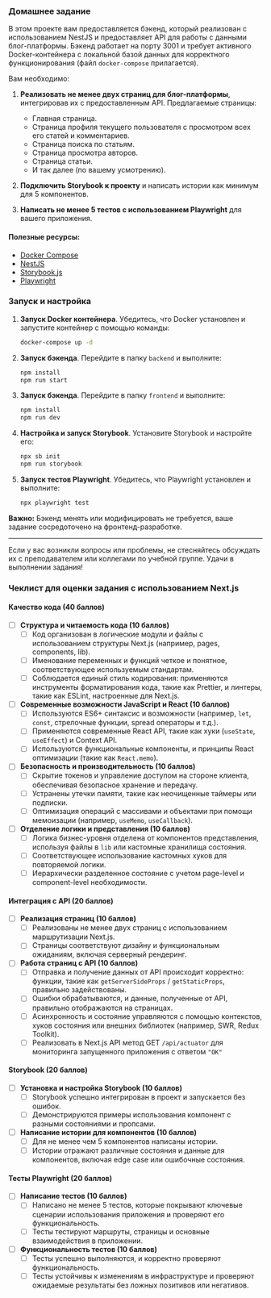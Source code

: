 ### Домашнее задание

В этом проекте вам предоставляется бэкенд, который реализован с использованием NestJS и предоставляет API для работы с данными блог-платформы. Бэкенд работает на порту 3001 и требует активного Docker-контейнера с локальной базой данных для корректного функционирования (файл `docker-compose` прилагается).

Вам необходимо:

1. **Реализовать не менее двух страниц для блог-платформы**, интегрировав их с предоставленным API. Предлагаемые страницы:
    - Главная страница.
    - Страница профиля текущего пользователя с просмотром всех его статей и комментариев.
    - Страница поиска по статьям.
    - Страница просмотра авторов.
    - Страница статьи.
    - И так далее (по вашему усмотрению).

2. **Подключить Storybook к проекту** и написать истории как минимум для 5 компонентов.

3. **Написать не менее 5 тестов с использованием Playwright** для вашего приложения.

#### Полезные ресурсы:

- [Docker Compose](https://docs.docker.com/compose/)
- [NestJS](https://nestjs.com/)
- [Storybook.js](https://storybook.js.org/)
- [Playwright](https://playwright.dev/)


### Запуск и настройка

1. **Запуск Docker контейнера**. Убедитесь, что Docker установлен и запустите контейнер с помощью команды:
   ```bash
   docker-compose up -d
   ```

2. **Запуск бэкенда**. Перейдите в папку `backend` и выполните:
   ```bash
   npm install
   npm run start
   ```

3. **Запуск бэкенда**. Перейдите в папку `frontend` и выполните:
   ```bash
   npm install
   npm run dev
   ```

4. **Настройка и запуск Storybook**. Установите Storybook и настройте его:
   ```bash
   npx sb init
   npm run storybook
   ```

5. **Запуск тестов Playwright**. Убедитесь, что Playwright установлен и выполните:
   ```bash
   npx playwright test
   ```

**Важно:** Бэкенд менять или модифицировать не требуется, ваше задание сосредоточено на фронтенд-разработке.

--- 

Если у вас возникли вопросы или проблемы, не стесняйтесь обсуждать их с преподавателем или коллегами по учебной группе. Удачи в выполнении задания!


### Чеклист для оценки задания с использованием Next.js

#### Качество кода (40 баллов)

- [ ] **Структура и читаемость кода (10 баллов)**
    - [ ] Код организован в логические модули и файлы с использованием структуры Next.js (например, pages, components, lib).
    - [ ] Именование переменных и функций четкое и понятное, соответствующее используемым стандартам.
    - [ ] Соблюдается единый стиль кодирования: применяются инструменты форматирования кода, такие как Prettier, и линтеры, такие как ESLint, настроенные для Next.js.

- [ ] **Современные возможности JavaScript и React (10 баллов)**
    - [ ] Используются ES6+ синтаксис и возможности (например, `let`, `const`, стрелочные функции, spread операторы и т.д.).
    - [ ] Применяются современные React API, такие как хуки (`useState`, `useEffect`) и Context API.
    - [ ] Используются функциональные компоненты, и принципы React оптимизации (такие как `React.memo`).

- [ ] **Безопасность и производительность (10 баллов)**
    - [ ] Скрытие токенов и управление доступом на стороне клиента, обеспечивая безопасное хранение и передачу.
    - [ ] Устранены утечки памяти, такие как неочищенные таймеры или подписки.
    - [ ] Оптимизация операций с массивами и объектами при помощи мемоизации (например, `useMemo`, `useCallback`).

- [ ] **Отделение логики и представления (10 баллов)**
    - [ ] Логика бизнес-уровня отделена от компонентов представления, используя файлы в `lib` или кастомные хранилища состояния.
    - [ ] Соответствующее использование кастомных хуков для повторяемой логики.
    - [ ] Иерархически разделенное состояние с учетом page-level и component-level необходимости.

#### Интеграция с API (20 баллов)

- [ ] **Реализация страниц (10 баллов)**
    - [ ] Реализованы не менее двух страниц с использованием маршрутизации Next.js.
    - [ ] Страницы соответствуют дизайну и функциональным ожиданиям, включая серверный рендеринг.

- [ ] **Работа страниц с API (10 баллов)**
    - [ ] Отправка и получение данных от API происходит корректно: функции, такие как `getServerSideProps` / `getStaticProps`, правильно задействованы.
    - [ ] Ошибки обрабатываются, и данные, полученные от API, правильно отображаются на страницах.
    - [ ] Асинхронность и состояние управляются с помощью контекстов, хуков состояния или внешних библиотек (например, SWR, Redux Toolkit).
    - [ ] Реализовать в Next.js API метод GET `/api/actuator` для мониторинга запущенного приложения с ответом `"OK"`

#### Storybook (20 баллов)

- [ ] **Установка и настройка Storybook (10 баллов)**
    - [ ] Storybook успешно интегрирован в проект и запускается без ошибок.
    - [ ] Демонстрируются примеры использования компонент с разными состояниями и пропсами.

- [ ] **Написание истории для компонентов (10 баллов)**
    - [ ] Для не менее чем 5 компонентов написаны истории.
    - [ ] Истории отражают различные состояния и данные для компонентов, включая edge case или ошибочные состояния.

#### Тесты Playwright (20 баллов)

- [ ] **Написание тестов (10 баллов)**
    - [ ] Написано не менее 5 тестов, которые покрывают ключевые сценарии использования приложения и проверяют его функциональность.
    - [ ] Тесты тестируют маршруты, страницы и основные взаимодействия в приложении.

- [ ] **Функциональность тестов (10 баллов)**
    - [ ] Тесты успешно выполняются, и корректно проверяют функциональность.
    - [ ] Тесты устойчивы к изменениям в инфраструктуре и проверяют ожидаемые результаты без ложных позитивов или негативов.
